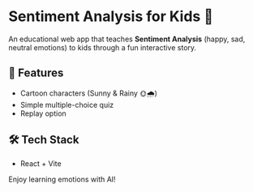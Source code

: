 # Sentiment Analysis for Kids 🎈

An educational web app that teaches **Sentiment Analysis** (happy, sad, neutral emotions) to kids through a fun interactive story.

## 🚀 Features
- Cartoon characters (Sunny & Rainy 🌞🌧️)
- Simple multiple-choice quiz
- Replay option

## 🛠️ Tech Stack
- React + Vite

Enjoy learning emotions with AI!
